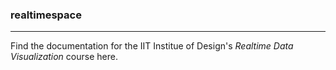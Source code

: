 ### realtimespace

-----

Find the documentation for the IIT Institue of Design's *Realtime Data Visualization* course here.
